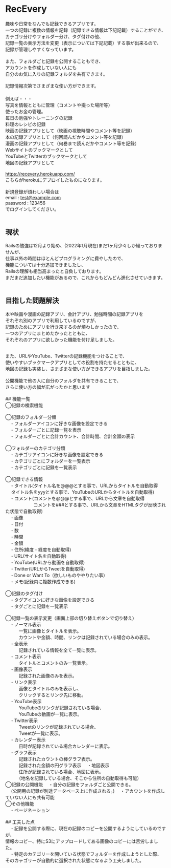 # RecEvery
趣味や日常をなんでも記録できるアプリです。<br>
一つの記録に複数の情報を記録（記録できる情報は下記記載）することができ、<br>
カテゴリ分けやフォルダー分け、タグ付けの他、<br>
記録一覧の表示方法を変更（表示については下記記載）する事が出来るので、<br>
記録が管理しやすくなっています。<br>
<br>
また、フォルダごと記録を公開することもでき、<br>
アカウントを作成していない人にも<br>
自分のお気に入りの記録フォルダを共有できます。<br>
<br>
記録情報次第でさまざまな使い方ができます。<br>　　　　
<br>
例えば・・・<br>
 写真を情報とともに管理（コメントや撮った場所等）<br>
 使ったお金の管理。<br>
 毎日の勉強やトレーニングの記録<br>
 料理のレシピの記録<br>
 映画の記録アプリとして（映画の視聴時間やコメント等を記録）<br>
 本の記録アプリとして（何回読んだかやコメント等を記録）<br>
 漫画の記録アプリとして（何巻まで読んだかやコメント等を記録）<br>
 Webサイトのブックマークとして<br>
 YouTubeとTwitterのブックマークとして<br>
 地図の記録アプリとして<br>
<br>
https://recevery.herokuapp.com/<br>
こちらがherokuにデプロイしたものになります。<br>
<br>
新規登録が煩わしい場合は<br>
email : test@example.com<br>
password : 123456<br>
でログインしてください。<br>
<br>
## 現状
Railsの勉強は12月より始め、(2022年1月現在)まだ1ヶ月少々しか経っておりませんが、<br>
仕事以外の時間はほとんどプログラミングに費やしたので、<br>
機能については十分追加できましたし、<br>
Railsの理解も相当高まったと自負しております。<br>
まだまだ追加したい機能があるので、これからもどんどん進化させていきます。<br>
<br>
## 目指した問題解決
本や映画や漫画の記録アプリ、会計アプリ、勉強時間の記録アプリを<br>
ぞれぞれ別のアプリで利用しているのですが、<br>
記録のためにアプリを行き来するのが煩わしかったので、<br>
一つのアプリにまとめたかったとともに、<br>
それぞれのアプリに欲しかった機能を付け足しました。<br>

<br>
また、URLやYouTube、Twitterの記録機能をつけることで、<br>
使いやすいブックマークアプリとしての役割を持たせるとともに、<br>
地図の記録も実装し、さまざまな使い方ができるアプリを目指しました。<br>

<br>
公開機能で他の人に自分のフォルダを共有できることで、<br>
さらに使い方の幅が広がったかと思います<br>

<br>
## 機能一覧　　
<br>
◯記録の検索機能<br>
<br>
◯記録のフォルダー分類<br>
　・フォルダーアイコンに好きな画像を設定できる<br>
　・フォルダーごとに記録一覧を表示<br>
　・フォルダーごとに合計カウント、合計時間、合計金額の表示<br>
<br>
◯フォルダーのカテゴリ分類<br>
　・カテゴリアイコンに好きな画像を設定できる<br>
　・カテゴリごとにフォルダーを一覧表示<br>
　・カテゴリごとに記録を一覧表示<br>
<br>
◯記録できる情報<br>
　・タイトル(タイトル名を@@@とする事で、URLからタイトルを自動取得<br>
　           タイトル名をyyyとする事で、YouTubeのURLからタイトルを自動取得)<br>
　・コメント(コメントを@@@とする事で、URLから文章を自動取得<br>
　　　　　　 コメントを###とする事で、URLから文章をHTMLタグが反映された状態で自動取得)<br>
　・画像<br>
　・日付<br>
　・数<br>
　・時間<br>
　・金額<br>
　・住所(緯度・経度を自動取得)<br>
　・URL(サイト名を自動取得)<br>
　・YouTube(URLから動画を自動取得)<br>
　・Twitter(URLからTweetを自動取得)<br>
　・Done or Want To（欲しいものややりたい事）<br>
　・メモ(記録内に複数作成できる)<br>
<br>
◯記録のタグ付け<br>
　・タグアイコンに好きな画像を設定できる<br>
　・タグごとに記録を一覧表示<br>
<br>
◯記録一覧の表示変更（画面上部の切り替えボタンで切り替え）<br>
　・ノーマル表示<br>
　　　一覧に画像とタイトルを表示。<br>
　　　カウントや金額、時間、リンクは記録されている場合のみの表示。<br>
　・全表示<br>
　　　記録されている情報を全て一覧に表示。<br>
　・コメント表示<br>
　　　タイトルとコメントのみ一覧表示。<br>
　・画像表示<br>
　　　記録された画像のみを表示。<br>
　・リンク表示<br>
　　　画像とタイトルのみを表示し、<br>
　　　クリックするとリンク先に移動。<br>
　・YouTube表示<br>
　　　YouTubeのリンクが記録されている場合、<br>
　　　YouTubeの動画が一覧に表示。<br>
　・Twitter表示<br>
　　　Tweetのリンクが記録されている場合、<br>
　　　Tweetが一覧に表示。<br>
　・カレンダー表示<br>
　　　日時が記録されている場合カレンダーに表示。<br>
　・グラフ表示<br>
　　　記録されたカウントの棒グラフ表示。<br>
　　　記録された金額の円グラフ表示
　・地図表示<br>
　　　住所が記録されている場合、地図に表示。<br>
　　　（地名を記録している場合、そこから住所の自動取得も可能）<br>
◯記録の公開機能
　・自分の記録をフォルダごと公開できる。<br>
　  (公開用の記録が別途データベース上に作成される。)
　・アカウントを作成していない人にも共有可能<br>
◯その他機能<br>
　・ページネーション<br>
 <br>
 ## 工夫した点<br>
　・記録を公開する際に、現在の記録のコピーを公開するようにしているのですが、　<br>
 情報のコピー、特にS3にアップロードしてある画像のコピーには苦労しました。<br>
　・特定のカテゴリーを開いている状態でフォルダーを作成しようとした際、<br>
 そのカテゴリーが自動的に選択された状態になるよう工夫しました。<br>
